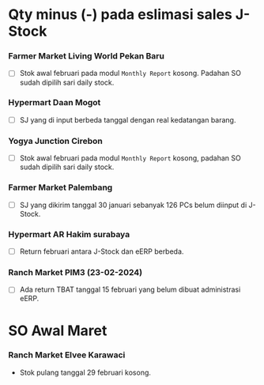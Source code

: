 # Qty minus (-) pada eslimasi sales J-Stock

### Farmer Market Living World Pekan Baru
- [ ] Stok awal februari pada modul `Monthly Report` kosong. Padahan SO sudah dipilih sari daily stock.

### Hypermart Daan Mogot
- [ ] SJ yang di input berbeda tanggal dengan real kedatangan barang.

### Yogya Junction Cirebon
- [ ] Stok awal februari pada modul `Monthly Report` kosong, padahan SO sudah dipilih sari daily stock.

### Farmer Market Palembang
- [ ] SJ yang dikirim tanggal 30 januari sebanyak 126 PCs belum diinput di J-Stock.

### Hypermart AR Hakim surabaya
- [ ] Return februari antara J-Stock dan eERP berbeda.

### Ranch Market PIM3 (23-02-2024)
- [ ] Ada return TBAT tanggal 15 februari yang belum dibuat administrasi eERP.

# SO Awal Maret

### Ranch Market Elvee Karawaci
- Stok pulang tanggal 29 februari kosong.
